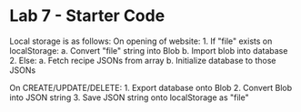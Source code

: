 # Lab 7 - Starter Code

Local storage is as follows:
  On opening of website:
    1. If "file" exists on localStorage:
       a. Convert "file" string into Blob
       b. Import blob into database
    2. Else:
       a. Fetch recipe JSONs from array
       b. Initialize database to those JSONs

  On CREATE/UPDATE/DELETE:
    1. Export database onto Blob
    2. Convert Blob into JSON string
    3. Save JSON string onto localStorage as "file"